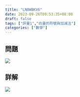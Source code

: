```yaml
---
title: "LNOWBKV6"
date: 2023-09-26T09:53:35+08:00
draft: false
tags: ["評量1","向量的符號與加減法"]
categories: ["數學"]
---
```

<!--more-->

## 問題
<img src="/posts/solution/LNOWBKV6-q.png">

## 詳解
<img src="/posts/solution/LNOWBKV6-sol.png">
